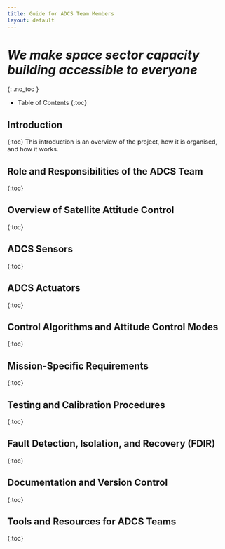 ```yaml
---
title: Guide for ADCS Team Members
layout: default
---
```


# *We make space sector capacity building accessible to everyone*
{: .no_toc }


- Table of Contents
{:toc}

## Introduction
{:toc}
This introduction is an overview of the project, how it is organised, and how it works.


## Role and Responsibilities of the ADCS Team
{:toc}



## Overview of Satellite Attitude Control
{:toc}



## ADCS Sensors
{:toc}



## ADCS Actuators
{:toc}


## Control Algorithms and Attitude Control Modes
{:toc}



## Mission-Specific Requirements
{:toc}



## Testing and Calibration Procedures
{:toc}



## Fault Detection, Isolation, and Recovery (FDIR)
{:toc}



## Documentation and Version Control
{:toc}



## Tools and Resources for ADCS Teams
{:toc}
